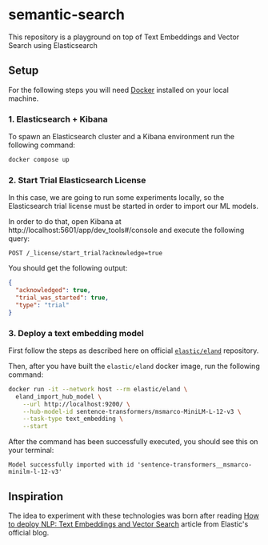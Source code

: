 # semantic-search

This repository is a playground on top of Text Embeddings and Vector Search using Elasticsearch

## Setup

For the following steps you will need [Docker](https://www.docker.com/products/docker-desktop/) installed on your local machine.

### 1. Elasticsearch + Kibana

To spawn an Elasticsearch cluster and a Kibana environment run the following command:

```sh
docker compose up
```

### 2. Start Trial Elasticsearch License

In this case, we are going to run some experiments locally, so the Elasticsearch trial license must be started in order to import our ML models.

In order to do that, open Kibana at http://localhost:5601/app/dev_tools#/console and execute the following query:

```
POST /_license/start_trial?acknowledge=true
```

You should get the following output:

```json
{
  "acknowledged": true,
  "trial_was_started": true,
  "type": "trial"
}
```

### 3. Deploy a text embedding model

First follow the steps as described here on official [`elastic/eland`](https://github.com/elastic/eland#docker) repository.

Then, after you have built the `elastic/eland` docker image, run the following command:

```sh
docker run -it --network host --rm elastic/eland \
  eland_import_hub_model \
    --url http://localhost:9200/ \
    --hub-model-id sentence-transformers/msmarco-MiniLM-L-12-v3 \
    --task-type text_embedding \
    --start
```

After the command has been successfully executed, you should see this on your terminal:

```
Model successfully imported with id 'sentence-transformers__msmarco-minilm-l-12-v3'
```

## Inspiration

The idea to experiment with these technologies was born after reading [How to deploy NLP: Text Embeddings and Vector Search](https://www.elastic.co/blog/how-to-deploy-nlp-text-embeddings-and-vector-search) article from Elastic's official blog.
